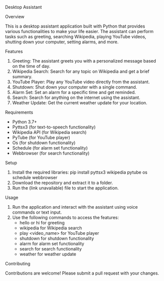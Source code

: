 Desktop Assistant

Overview

This is a desktop assistant application built with Python that provides various functionalities to make your life easier. The assistant can perform tasks such as greeting, searching Wikipedia, playing YouTube videos, shutting down your computer, setting alarms, and more.

Features

1. Greeting: The assistant greets you with a personalized message based on the time of day.
2. Wikipedia Search: Search for any topic on Wikipedia and get a brief summary.
3. YouTube Player: Play any YouTube video directly from the assistant.
4. Shutdown: Shut down your computer with a single command.
5. Alarm Set: Set an alarm for a specific time and get reminded.
6. Search: Search for anything on the internet using the assistant.
7. Weather Update: Get the current weather update for your location.

Requirements

- Python 3.7+
- Pyttsx3 (for text-to-speech functionality)
- Wikipedia API (for Wikipedia search)
- PyTube (for YouTube player)
- Os (for shutdown functionality)
- Schedule (for alarm set functionality)
- Webbrowser (for search functionality)

Setup

1. Install the required libraries: pip install pyttsx3 wikipedia pytube os schedule webbrowser
2. Download the repository and extract it to a folder.
3. Run the (link unavailable) file to start the application.

Usage

1. Run the application and interact with the assistant using voice commands or text input.
2. Use the following commands to access the features:
    - hello or hi for greeting
    - wikipedia <topic> for Wikipedia search
    - play <video_name> for YouTube player
    - shutdown for shutdown functionality
    - alarm <time> for alarm set functionality
    - search <query> for search functionality
    - weather for weather update

Contributing

Contributions are welcome! Please submit a pull request with your changes.
